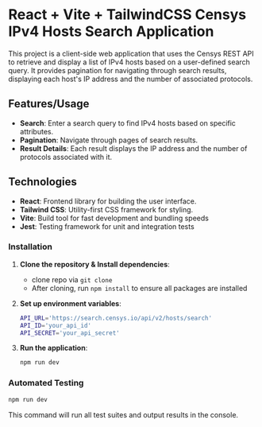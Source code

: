 # React + Vite + TailwindCSS Censys IPv4 Hosts Search Application

This project is a client-side web application that uses the Censys REST API to retrieve and display a list of IPv4 hosts based on a user-defined search query. It provides pagination for navigating through search results, displaying each host's IP address and the number of associated protocols.

## Features/Usage

- **Search**: Enter a search query to find IPv4 hosts based on specific attributes.
- **Pagination**: Navigate through pages of search results.
- **Result Details**: Each result displays the IP address and the number of protocols associated with it.

## Technologies

- **React**: Frontend library for building the user interface.
- **Tailwind CSS**: Utility-first CSS framework for styling.
- **Vite**: Build tool for fast development and bundling speeds
- **Jest**: Testing framework for unit and integration tests

### Installation

1. **Clone the repository & Install dependencies**:
   - clone repo via `git clone`
   - After cloning, run `npm install` to ensure all packages are installed

2. **Set up environment variables**:

   ```bash
   API_URL='https://search.censys.io/api/v2/hosts/search'
   API_ID='your_api_id'
   API_SECRET='your_api_secret'

   ```

3. **Run the application**:

   ```bash
   npm run dev
   ```

### Automated Testing

```bash
npm run dev
```

This command will run all test suites and output results in the console.
